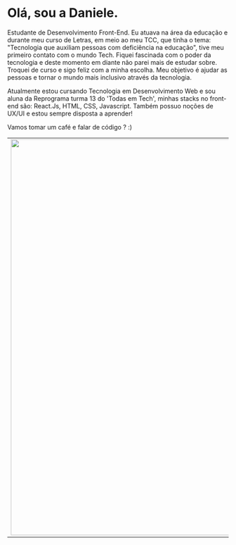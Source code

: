 <h1> Olá, sou a Daniele.</h1><p> Estudante de Desenvolvimento Front-End. Eu atuava na área da educação e durante meu curso de Letras, em meio ao meu TCC, que tinha o tema: "Tecnologia que auxiliam pessoas com deficiência na educação", tive meu primeiro contato com o mundo Tech. Fiquei fascinada com o poder da tecnologia e deste momento em diante não parei mais de estudar sobre. Troquei de curso e sigo feliz com a minha escolha. Meu objetivo é ajudar as pessoas e tornar o mundo mais inclusivo através da tecnologia.

Atualmente estou cursando Tecnologia em Desenvolvimento Web e sou aluna da Reprograma turma 13 do 'Todas em Tech', minhas stacks no front-end são: React.Js, HTML, CSS, Javascript. Também possuo noções de UX/UI e estou sempre disposta a aprender!

Vamos tomar um café e falar de código ? :) </p>

<center>     <table align="center">       <tr>           <td>               <img width="900px" align="center" src="https://github-readme-stats.vercel.app/api?username=daniszcode&count_private=true&hide_border=true" />           </td>           <td>               <img align="center" width="850px" src="https://github-readme-stats.vercel.app/api/top-langs/?username=daniszcode&layout=compact&hide_border=true" alt="daniszcode" />                   </td>       </tr>       </table> 


</center>


